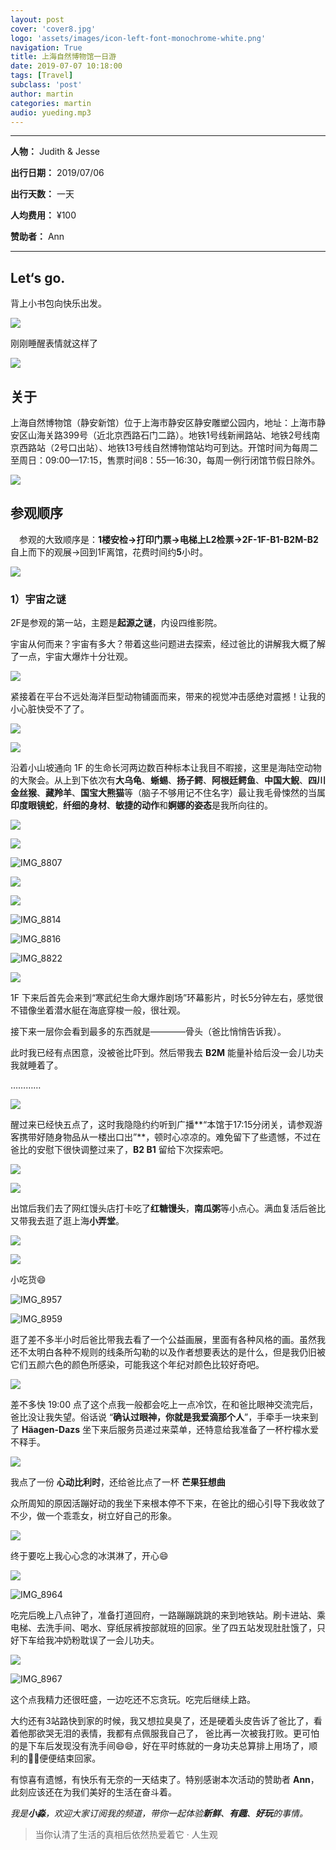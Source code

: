 ```yaml
---
layout: post
cover: 'cover8.jpg'
logo: 'assets/images/icon-left-font-monochrome-white.png'
navigation: True
title: 上海自然博物馆一日游
date: 2019-07-07 10:18:00
tags: [Travel]
subclass: 'post'
author: martin
categories: martin
audio: yueding.mp3
---
```


************

**人物：** Judith & Jesse

**出行日期：** 2019/07/06

**出行天数：** 一天

**人均费用：** ¥100

**赞助者：** Ann

************

## Let‘s go.

  背上小书包向快乐出发。

![](http://pv6qhc34o.bkt.clouddn.com/006tNc79ly1g4sg5hkrvyj30u0140qv6.jpg)

刚刚睡醒表情就这样了

![](http://pv6qhc34o.bkt.clouddn.com/006tNc79ly1g4sg96hxccj30u01407wh.jpg)

## 关于

上海自然博物馆（静安新馆）位于上海市静安区静安雕塑公园内，地址：上海市静安区山海关路399号（近北京西路石门二路）。地铁1号线新闸路站、地铁2号线南京西路站（2号口出站）、地铁13号线自然博物馆站均可到达。开馆时间为每周二至周日：09:00—17:15，售票时间8：55—16:30，每周一例行闭馆节假日除外。

![](http://pv6qhc34o.bkt.clouddn.com/006tNc79ly1g4sgdjtznbj30u01404qc.jpg)



## 参观顺序

　参观的大致顺序是：**1楼安检→打印门票→电梯上L2检票→2F-1F-B1-B2M-B2** 自上而下的观展→回到1F离馆，花费时间约**5**小时。

![](http://pv6qhc34o.bkt.clouddn.com/006tNc79ly1g4sgardd0vj30g40o576s.jpg)

### 1）宇宙之谜

2F是参观的第一站，主题是**起源之谜**，内设四维影院。

宇宙从何而来？宇宙有多大？带着这些问题进去探索，经过爸比的讲解我大概了解了一点，宇宙大爆炸十分壮观。

![](http://pv6qhc34o.bkt.clouddn.com/006tNc79ly1g4sgbdgo0ij31400u0b29.jpg)

紧接着在平台不远处海洋巨型动物铺面而来，带来的视觉冲击感绝对震撼！让我的小心脏快受不了了。

![](http://pv6qhc34o.bkt.clouddn.com/006tNc79ly1g4sgdbpzt2j30u01407lp.jpg)

![](http://pv6qhc34o.bkt.clouddn.com/006tNc79ly1g4sgbod7nuj31400u0e81.jpg)

沿着小山坡通向 1F 的生命长河两边数百种标本让我目不暇接，这里是海陆空动物的大聚会。从上到下依次有**大乌龟**、**蜥蜴**、**扬子鳄**、**阿根廷鳄鱼**、**中国大鲵**、**四川金丝猴**、**藏羚羊**、**国宝大熊猫**等（脑子不够用记不住名字）最让我毛骨悚然的当属**印度眼镜蛇**，**纤细的身材**、**敏捷的动作**和**婀娜的姿态**是我所向往的。

![](http://pv6qhc34o.bkt.clouddn.com/006tNc79ly1g4sgc3ue79j31400u0e81.jpg)

![](http://pv6qhc34o.bkt.clouddn.com/006tNc79ly1g4sgffqixbj30u01407wh.jpg)

![IMG_8807](http://pv6qhc34o.bkt.clouddn.com/006tNc79ly1g4sge7f9lgj30u0140npd.jpg)

![](http://pv6qhc34o.bkt.clouddn.com/006tNc79ly1g4sgfx8p87j31400u0b29.jpg)

![](http://pv6qhc34o.bkt.clouddn.com/006tNc79gy1g4sgh0cyx0j31400u04qp.jpg)

![IMG_8814](http://pv6qhc34o.bkt.clouddn.com/006tNc79gy1g4sgh4enbpj31400u07wh.jpg)

![IMG_8816](http://pv6qhc34o.bkt.clouddn.com/006tNc79gy1g4sgh7zxc3j31400u0hdt.jpg)

![IMG_8822](http://pv6qhc34o.bkt.clouddn.com/006tNc79gy1g4sggqqpdpj30u01404qu.jpg)

![](http://pv6qhc34o.bkt.clouddn.com/006tNc79gy1g4sgi24wlrj31400u0hdu.jpg)

1F 下来后首先会来到“寒武纪生命大爆炸剧场”环幕影片，时长5分钟左右，感觉很不错像坐着潜水艇在海底穿梭一般，很壮观。

接下来一层你会看到最多的东西就是————骨头（爸比悄悄告诉我）。

此时我已经有点困意，没被爸比吓到。然后带我去 **B2M** 能量补给后没一会儿功夫我就睡着了。

…………

![](http://pv6qhc34o.bkt.clouddn.com/006tNc79gy1g4sglsq668j30u01407wh.jpg)

醒过来已经快五点了，这时我隐隐约约听到广播**“本馆于17:15分闭关，请参观游客携带好随身物品从一楼出口出”**，顿时心凉凉的。难免留下了些遗憾，不过在爸比的安慰下很快调整过来了，**B2 B1** 留给下次探索吧。  

![](http://pv6qhc34o.bkt.clouddn.com/006tNc79gy1g4sgjflsd8j30u01401ky.jpg)

![](http://pv6qhc34o.bkt.clouddn.com/006tNc79gy1g4sgm0f6ylj30fr0frwh5.jpg)

出馆后我们去了网红馒头店打卡吃了**红糖馒头**，**南瓜粥**等小点心。满血复活后爸比又带我去逛了逛上海**小弄堂**。

![](http://pv6qhc34o.bkt.clouddn.com/006tNc79gy1g4sgnt0mfpj31400u0npd.jpg)

![](http://pv6qhc34o.bkt.clouddn.com/006tNc79gy1g4sixveujoj31400u0x6p.jpg)

小吃货😄

![IMG_8957](http://pv6qhc34o.bkt.clouddn.com/006tNc79gy1g4sixytj3dj31400u0hdt.jpg)

![IMG_8959](http://pv6qhc34o.bkt.clouddn.com/006tNc79gy1g4sgn0ss20j31400u0npd.jpg)

逛了差不多半小时后爸比带我去看了一个公益画展，里面有各种风格的画。虽然我还不太明白各种不规则的线条所勾勒的以及作者想要表达的是什么，但是我仍旧被它们五颜六色的颜色所感染，可能我这个年纪对颜色比较好奇吧。

![](http://pv6qhc34o.bkt.clouddn.com/006tNc79gy1g4sh9z113pj31400u0b29.jpg)

差不多快 19:00 点了这个点我一般都会吃上一点冷饮，在和爸比眼神交流完后，爸比没让我失望。俗话说 “**确认过眼神，你就是我爱滴那个人**”，手牵手一块来到了 **Häagen-Dazs** 坐下来后服务员递过来菜单，还特意给我准备了一杯柠檬水爱不释手。

![](http://pv6qhc34o.bkt.clouddn.com/006tNc79gy1g4si10vaj6j30u01401kx.jpg)

我点了一份 **心动比利时**，还给爸比点了一杯 **芒果狂想曲**

众所周知的原因活蹦好动的我坐下来根本停不下来，在爸比的细心引导下我收敛了不少，做一个乖乖女，树立好自己的形象。

![](http://pv6qhc34o.bkt.clouddn.com/006tNc79gy1g4shu8d2stj30u0140b2a.jpg)

终于要吃上我心心念的冰淇淋了，开心😄

![](http://pv6qhc34o.bkt.clouddn.com/006tNc79gy1g4si40vojcj30u01407wi.jpg)

![IMG_8964](http://pv6qhc34o.bkt.clouddn.com/006tNc79gy1g4si3wlxzwj30u0140b2a.jpg)

吃完后晚上八点钟了，准备打道回府，一路蹦蹦跳跳的来到地铁站。刷卡进站、乘电梯、去洗手间、喝水、穿纸尿裤按部就班的回家。坐了四五站发现肚肚饿了，只好下车给我冲奶粉耽误了一会儿功夫。

![](http://pv6qhc34o.bkt.clouddn.com/006tNc79gy1g4sib4vtl2j30u0140x6p.jpg)

![IMG_8967](http://pv6qhc34o.bkt.clouddn.com/006tNc79gy1g4sib1c8qmj30u01401ky.jpg)

这个点我精力还很旺盛，一边吃还不忘贪玩。吃完后继续上路。

大约还有3站路快到家的时候，我又想拉臭臭了，还是硬着头皮告诉了爸比了，看着他那欲哭无泪的表情，我都有点佩服我自己了， 爸比再一次被我打败。更可怕的是下车后发现没有洗手间😄😄，好在平时练就的一身功夫总算排上用场了，顺利的💩💩便便结束回家。

有惊喜有遗憾，有快乐有无奈的一天结束了。特别感谢本次活动的赞助者 **Ann**，此刻应该还在为我们美好的生活在奋斗着。

*我是**小淼**，欢迎大家订阅我的频道，带你一起体验**新鲜**、**有趣**、**好玩**的事情。*

> 当你认清了生活的真相后依然热爱着它 · 人生观







